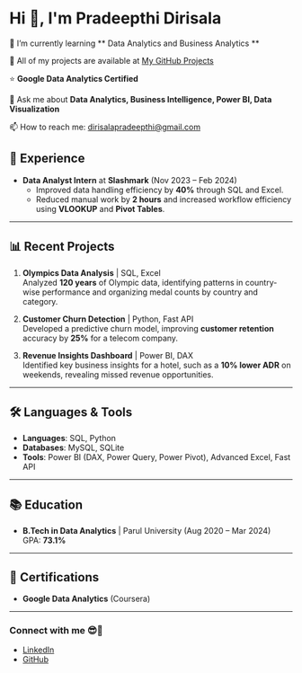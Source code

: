 # Hi 👋, I'm Pradeepthi Dirisala


🌱 I’m currently learning ** Data Analytics and Business Analytics **

🔗 All of my projects are available at [My GitHub Projects](https://github.com/your-github-username)

⭐ **Google Data Analytics Certified**

💬 Ask me about **Data Analytics, Business Intelligence, Power BI, Data Visualization**

📫 How to reach me: [dirisalapradeepthi@gmail.com](mailto:dirisalapradeepthi@gmail.com)


## 💼 **Experience**
- **Data Analyst Intern** at **Slashmark** (Nov 2023 – Feb 2024)  
   - Improved data handling efficiency by **40%** through SQL and Excel.
   - Reduced manual work by **2 hours** and increased workflow efficiency using **VLOOKUP** and **Pivot Tables**.

---

## 📊 **Recent Projects**
1. **Olympics Data Analysis** | SQL, Excel  
   Analyzed **120 years** of Olympic data, identifying patterns in country-wise performance and organizing medal counts by country and category.
   
2. **Customer Churn Detection** | Python, Fast API  
   Developed a predictive churn model, improving **customer retention** accuracy by **25%** for a telecom company.

3. **Revenue Insights Dashboard** | Power BI, DAX  
   Identified key business insights for a hotel, such as a **10% lower ADR** on weekends, revealing missed revenue opportunities.

---

## 🛠 **Languages & Tools**
- **Languages**: SQL, Python
- **Databases**: MySQL, SQLite
- **Tools**: Power BI (DAX, Power Query, Power Pivot), Advanced Excel, Fast API

---

## 📚 **Education**
- **B.Tech in Data Analytics** | Parul University (Aug 2020 – Mar 2024)  
   GPA: **73.1%**

---

## 🏅 **Certifications**
- **Google Data Analytics** (Coursera)

---

### Connect with me 😎👋
- [LinkedIn](https://linkedin.com/in/your-linkedin-handle)
- [GitHub](https://github.com/your-github-username)

